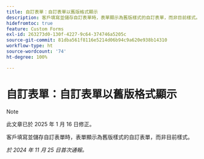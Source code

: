 ```yaml
---
title: 自訂表單：自訂表單以舊版格式顯示
description: 客戶填寫並儲存自訂表單時，表單顯示為舊版樣式的自訂表單，而非目前樣式。
hidefromtoc: true
feature: Custom Forms
exl-id: 263273d0-130f-4227-9c64-374746a5205c
source-git-commit: 81dba561f8116e5214d06b94c9a620e938b14310
workflow-type: ht
source-wordcount: '74'
ht-degree: 100%

---
```


# 自訂表單：自訂表單以舊版格式顯示

>[!NOTE]
>
>此文章已於 2025 年 1 月 16 日修正。

客戶填寫並儲存自訂表單時，表單顯示為舊版樣式的自訂表單，而非目前樣式。

_於 2024 年 11 月 25 日首次通報。_
